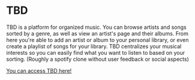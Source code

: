 # TBD

TBD is a platform for organized music. You can browse artists and songs sorted by a genre, as well as view an artist's page and their albums. 
From here you're able to add an artist or album to your personal library, or even create a playlist of songs for your library.
TBD centralizes your musical interests so you can easily find what you want to listen to based on your sorting.
(Roughly a spotify clone without user feedback or social aspects)

[You can access TBD here!](https://sb-tbd.herokuapp.com/)
